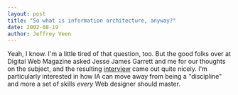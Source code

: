 ```yaml
---
layout: post
title: "So what is information architecture, anyway?"
date: 2002-08-19
author: Jeffrey Veen
---
```

Yeah, I know. I'm a little tired of that question, too. But the good folks over at Digital Web Magazine asked Jesse James Garrett and me for our thoughts on the subject, and the resulting <a href="http://www.digital-web.com/interviews/interview_2002-08.shtml">interview</a> came out quite nicely. I'm particularly interested in how IA can move away from being a "discipline" and more a set of skills <i>every</i> Web designer should master.

